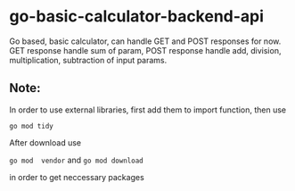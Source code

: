 # go-basic-calculator-backend-api
Go based, basic calculator, can handle GET and POST responses for now. GET response handle sum of param, POST response handle add, division, multiplication, subtraction of input params. 


## Note:

In order to use external libraries, first add them to import function, then use 

``` go mod tidy ```

After download use 

``` go mod  vendor ```
and
``` go mod download ```

in order to get neccessary packages